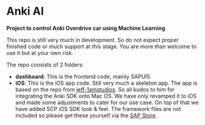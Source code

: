 # Anki AI
**Project to control Anki Overdrive car using Machine Learning**

This repo is still very much in development. So do not expect proper finished code or much support at this stage. You are more than welcome to use it but at your own risk. 

The repo consists of 2 folders:
* **dashboard**: This is the frontend code, mainly SAPUI5
* **iOS**: This is the iOS app code. Still very much a skeleton app. The app is based on the repo from [jeff-1amstudios](https://github.com/jeff-1amstudios/anki-controller). So all kudos to him for integrating the Anki SDK onto Mac OS. We have only revamped it to iOS and made some adjustments to cater for our use case. On top of that we have added SCP iOS SDK look & feel. The framework files are not included so please get these yourself via the [SAP Store](https://store.sap.com/sap/cpa/ui/resources/store/html/SolutionDetails.html?pid=0000014485&catID=&pcntry=US&sap-language=EN&_cp_id=id-1523451138773-0). 
